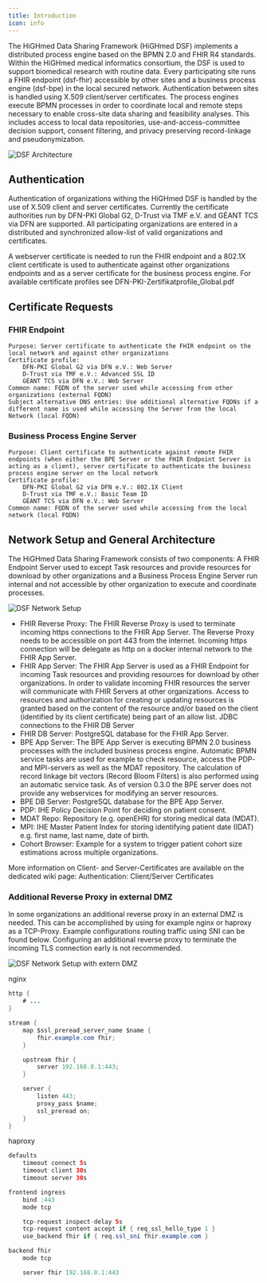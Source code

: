 ```yaml
---
title: Introduction
icon: info
---
```

The HiGHmed Data Sharing Framework (HiGHmed DSF) implements a distributed process engine based on the BPMN 2.0 and FHIR R4 standards. Within the HiGHmed medical informatics consortium, the DSF is used to support biomedical research with routine data. Every participating site runs a FHIR endpoint (dsf-fhir) accessible by other sites and a business process engine (dsf-bpe) in the local secured network. Authentication between sites is handled using X.509 client/server certificates. The process engines execute BPMN processes in order to coordinate local and remote steps necessary to enable cross-site data sharing and feasibility analyses. This includes access to local data repositories, use-and-access-committee decision support, consent filtering, and privacy preserving record-linkage and pseudonymization.



![DSF Architecture](/dsf_architecture.png)

## Authentication
Authentication of organizations withing the HiGHmed DSF is handled by the use of X.509 client and server certificates. Currently the certificate authorities run by DFN-PKI Global G2, D-Trust via TMF e.V. and GÉANT TCS via DFN are supported. All participating organizations are entered in a distributed and synchronized allow-list of valid organizations and certificates.

A webserver certificate is needed to run the FHIR endpoint and a 802.1X client certificate is used to authenticate against other organizations endpoints and as a server certificate for the business process engine. For available certificate profiles see DFN-PKI-Zertifikatprofile_Global.pdf

## Certificate Requests
### FHIR Endpoint

    Purpose: Server certificate to authenticate the FHIR endpoint on the local network and against other organizations
    Certificate profile:
        DFN-PKI Global G2 via DFN e.V.: Web Server
        D-Trust via TMF e.V.: Advanced SSL ID
        GÉANT TCS via DFN e.V.: Web Server
    Common name: FQDN of the server used while accessing from other organizations (external FQDN)
    Subject alternative DNS entries: Use additional alternative FQDNs if a different name is used while accessing the Server from the local Network (local FQDN)

### Business Process Engine Server

    Purpose: Client certificate to authenticate against remote FHIR endpoints (when either the BPE Server or the FHIR Endpoint Server is acting as a client), server certificate to authenticate the business process engine server on the local network
    Certificate profile:
        DFN-PKI Global G2 via DFN e.V.: 802.1X Client
        D-Trust via TMF e.V.: Basic Team ID
        GÉANT TCS via DFN e.V.: Web Server
    Common name: FQDN of the server used while accessing from the local network (local FQDN)

## Network Setup and General Architecture
The HiGHmed Data Sharing Framework consists of two components: A FHIR Endpoint Server used to except Task resources and provide resources for download by other organizations and a Business Process Engine Server run internal and not accessible by other organization to execute and coordinate processes.

![DSF Network Setup](/highmed_dsf_network_setup.svg)


- FHIR Reverse Proxy: The FHIR Reverse Proxy is used to terminate incoming https connections to the FHIR App Server. The Reverse Proxy needs to be accessible on port 443 from the internet. Incoming https connection will be delegate as http on a docker internal network to the FHIR App Server.
- FHIR App Server: The FHIR App Server is used as a FHIR Endpoint for incoming Task resources and providing resources for download by other organizations. In order to validate incoming FHIR resources the server will communicate with FHIR Servers at other organizations. Access to resources and authorization for creating or updating resources is granted based on the content of the resource and/or based on the client (identified by its client certificate) being part of an allow list. JDBC connections to the FHIR DB Server
- FHIR DB Server: PostgreSQL database for the FHIR App Server.
- BPE App Server: The BPE App Server is executing BPMN 2.0 business processes with the included business process engine. Automatic BPMN service tasks are used for example to check resource, access the PDP- and MPI-servers as well as the MDAT repository. The calculation of record linkage bit vectors (Record Bloom Filters) is also performed using an automatic service task. As of version 0.3.0 the BPE server does not provide any webservices for modifying an server resources.
- BPE DB Server: PostgreSQL database for the BPE App Server.
- PDP: IHE Policy Decision Point for deciding on patient consent.
- MDAT Repo: Repository (e.g. openEHR) for storing medical data (MDAT).
- MPI: IHE Master Patient Index for storing identifying patient date (IDAT) e.g. first name, last name, date of birth.
- Cohort Browser: Example for a system to trigger patient cohort size estimations across multiple organizations.

More information on Client- and Server-Certificates are available on the dedicated wiki page: Authentication: Client/Server Certificates

### Additional Reverse Proxy in external DMZ
In some organizations an additional reverse proxy in an external DMZ is needed. This can be accomplished by using for example nginx or haproxy as a TCP-Proxy. Example configurations routing traffic using SNI can be found below. Configuring an additional reverse proxy to terminate the incoming TLS connection early is not recommended.

![DSF Network Setup with extern DMZ](/highmed_dsf_network_setup_ext_dmz.svg)

nginx
```java
http {
	# ...
}

stream {
	map $ssl_preread_server_name $name {
		fhir.example.com fhir;
	}

	upstream fhir {
		server 192.168.0.1:443;
	}

	server {
		listen 443;
		proxy_pass $name;
		ssl_preread on;
	}
}
```

haproxy
```java
defaults
	timeout connect 5s
	timeout client 30s
	timeout server 30s

frontend ingress
	bind :443
	mode tcp

	tcp-request inspect-delay 5s
	tcp-request content accept if { req_ssl_hello_type 1 }
	use_backend fhir if { req.ssl_sni fhir.example.com }

backend fhir
	mode tcp

	server fhir 192.168.0.1:443
```